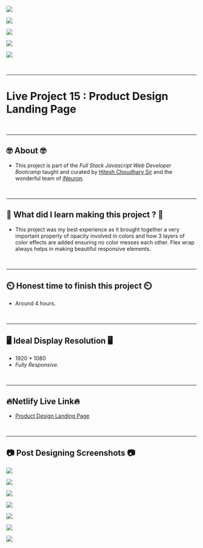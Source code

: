 
![](https://img.shields.io/badge/Live%20Project%2015-Product%20Design%20Landing%20Page-brightgreen)

![](https://img.shields.io/badge/Tech%20Stack-HTML%20%7C%20CSS-blue)

![](https://img.shields.io/badge/Special%20Thanks-Hitesh%20Choudhary%20%7C%20iNeuron-orange)

![](https://img.shields.io/badge/Project%20Owner-Manik%20Dixit-lightgrey)

![](https://img.shields.io/badge/Motto-%E2%80%9CAny%20fool%20can%20write%20code%20that%20a%20computer%20can%20understand.%20Good%20programmers%20write%20code%20that%20humans%20can%20understand.%E2%80%9D%20%E2%80%93%20Martin%20Fowler-red)

&nbsp;
***

# **Live Project 15 : Product Design Landing Page**

&nbsp;
***
## **🤓 About 🤓**

- This project is part of the *Full Stack Javascript Web Developer Bootcamp* taught and curated by [Hitesh Choudhary Sir](https://www.instagram.com/hiteshchoudharyofficial) and the wonderful team of [iNeuron](https://ineuron.ai/).


&nbsp;
***
## **🤔 What did I learn making this project ? 🤔**

- This project was my best experience as it brought together a very important property of opacity involved in colors and how 3 layers of color effects are added ensuring no color messes each other. Flex wrap always helps in making beautiful responsive elements.

&nbsp;
***
## **⏲️ Honest time to finish this project ⏲️**

- Around 4 hours. 

&nbsp;
***
## **🖥️ Ideal Display Resolution 🖥️**

- 1920 * 1080
- *Fully Responsive.*

&nbsp;
***
## **🔥Netlify Live Link🔥**
- [Product Design Landing Page](https://live-proj-15-fullstackjsbootcamp.netlify.app/)

&nbsp;
***
## **📷 Post Designing Screenshots 📷**

![](https://github.com/manikD1/Live-Project-15-Product-Design-Landing-Page/blob/main/Screenshots/Actual-Screenshot-0.JPG)

![](https://github.com/manikD1/Live-Project-15-Product-Design-Landing-Page/blob/main/Screenshots/Actual-Screenshot-1.JPG)

![](https://github.com/manikD1/Live-Project-15-Product-Design-Landing-Page/blob/main/Screenshots/Actual-Screenshot-2.JPG)

![](https://github.com/manikD1/Live-Project-15-Product-Design-Landing-Page/blob/main/Screenshots/Actual-Screenshot-3.JPG)

![](https://github.com/manikD1/Live-Project-15-Product-Design-Landing-Page/blob/main/Screenshots/Actual-Screenshot-4.JPG)

![](https://github.com/manikD1/Live-Project-15-Product-Design-Landing-Page/blob/main/Screenshots/Actual-Screenshot-5.JPG)

![](https://github.com/manikD1/Live-Project-15-Product-Design-Landing-Page/blob/main/Screenshots/Actual-Screenshot-6.JPG)



